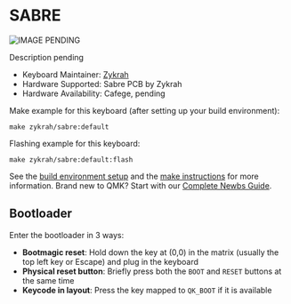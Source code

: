 # SABRE

![IMAGE PENDING]()

Description pending

* Keyboard Maintainer: [Zykrah](https://github.com/zykrah)
* Hardware Supported: Sabre PCB by Zykrah
* Hardware Availability: Cafege, pending

Make example for this keyboard (after setting up your build environment):

    make zykrah/sabre:default

Flashing example for this keyboard:

    make zykrah/sabre:default:flash

See the [build environment setup](https://docs.qmk.fm/#/getting_started_build_tools) and the [make instructions](https://docs.qmk.fm/#/getting_started_make_guide) for more information. Brand new to QMK? Start with our [Complete Newbs Guide](https://docs.qmk.fm/#/newbs).

## Bootloader

Enter the bootloader in 3 ways:

* **Bootmagic reset**: Hold down the key at (0,0) in the matrix (usually the top left key or Escape) and plug in the keyboard
* **Physical reset button**: Briefly press both the `BOOT` and `RESET` buttons at the same time
* **Keycode in layout**: Press the key mapped to `QK_BOOT` if it is available
